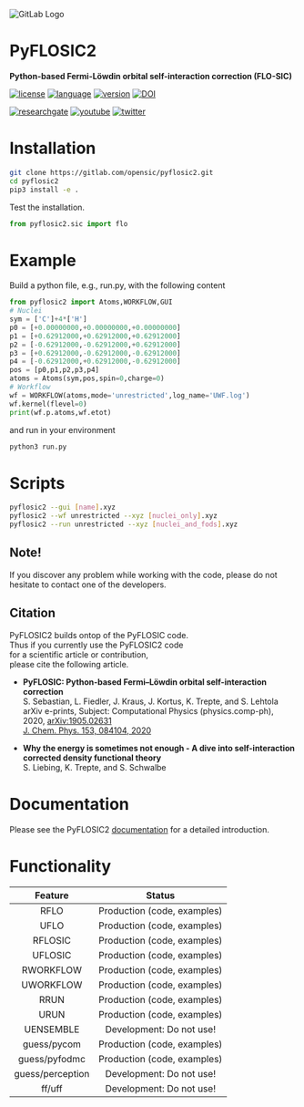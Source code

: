 ![GitLab Logo](/doc/images/PyFLOSIC_two.png)

# PyFLOSIC2 
**Python-based Fermi-Löwdin orbital self-interaction correction (FLO-SIC)**

[![license](https://img.shields.io/badge/license-APACHE2-green)](https://www.apache.org/licenses/LICENSE-2.0)
[![language](https://img.shields.io/badge/language-Python3-blue)](https://www.python.org/)
[![version](https://img.shields.io/badge/version-2.0.0-lightgrey)]()
[![DOI](https://zenodo.org/badge/DOI/10.5281/zenodo.5910833.svg)](https://doi.org/10.5281/zenodo.5910833)



[![researchgate](https://img.shields.io/static/v1?label=researchgate&message=OpenSIC&style=social&logo=researchgate)](https://www.researchgate.net/project/Fermi-Loewdin-orbital-self-interaction-correction-developed-in-Freiberg-FLO-SICFG)
[![youtube](https://img.shields.io/static/v1?label=YouTube&message=OpenSIC&logo=youtube&style=social)](https://www.youtube.com/watch?v=-1bxmCwn7Sw)
[![twitter](https://img.shields.io/static/v1?label=twitter&message=OpenSIC&style=social&logo=twitter)](https://twitter.com/OpenSIC_project)

# Installation

```bash 
git clone https://gitlab.com/opensic/pyflosic2.git
cd pyflosic2
pip3 install -e .
```

Test the installation. 
```python 
from pyflosic2.sic import flo
```

# Example 

Build a python file, e.g., run.py, 
with the following content 

```python
from pyflosic2 import Atoms,WORKFLOW,GUI
# Nuclei
sym = ['C']+4*['H']
p0 = [+0.00000000,+0.00000000,+0.00000000]
p1 = [+0.62912000,+0.62912000,+0.62912000]
p2 = [-0.62912000,-0.62912000,+0.62912000]
p3 = [+0.62912000,-0.62912000,-0.62912000]
p4 = [-0.62912000,+0.62912000,-0.62912000]
pos = [p0,p1,p2,p3,p4]
atoms = Atoms(sym,pos,spin=0,charge=0)
# Workflow
wf = WORKFLOW(atoms,mode='unrestricted',log_name='UWF.log')
wf.kernel(flevel=0)
print(wf.p.atoms,wf.etot)
```
and run in your environment 

```bash 
python3 run.py 
```

# Scripts 
```bash 
pyflosic2 --gui [name].xyz
pyflosic2 --wf unrestricted --xyz [nuclei_only].xyz
pyflosic2 --run unrestricted --xyz [nuclei_and_fods].xyz 
```

## Note!
If you discover any problem while working with the code,
please do not hesitate to contact one of the developers.

## Citation

PyFLOSIC2 builds ontop of the PyFLOSIC code.     
Thus if you currently use the PyFLOSIC2 code   
for a scientific article or contribution,   
please cite the following article.   

* **PyFLOSIC: Python-based Fermi–Löwdin orbital self-interaction correction**     
  S. Sebastian, L. Fiedler, J. Kraus, J. Kortus, K. Trepte, and S. Lehtola     
  arXiv e-prints, Subject: Computational Physics (physics.comp-ph), 2020, [arXiv:1905.02631](https://arxiv.org/abs/1905.02631)     
  [J. Chem. Phys. 153, 084104, 2020](https://doi.org/10.1063/5.0012519)

* **Why the energy is sometimes not enough - A dive into self-interaction corrected density functional theory**     
   S. Liebing, K. Trepte, and S. Schwalbe 
   
# Documentation
Please see the PyFLOSIC2 [documentation](https://opensic.gitlab.io/pyflosic2/) for a detailed introduction.

# Functionality 

| Feature  | Status |
| :-----:  | :----: |  
| RFLO    | Production (code, examples) | 
| UFLO    | Production (code, examples) |
| RFLOSIC | Production (code, examples) | 
| UFLOSIC | Production (code, examples) | 
| RWORKFLOW | Production (code, examples) | 
| UWORKFLOW | Production (code, examples) |
| RRUN | Production (code, examples) |
| URUN | Production (code, examples) |
| UENSEMBLE | Development: Do not use! |
| guess/pycom |  Production (code, examples) |
| guess/pyfodmc |  Production (code, examples)  |
| guess/perception | Development: Do not use! |
| ff/uff | Development: Do not use! | 





